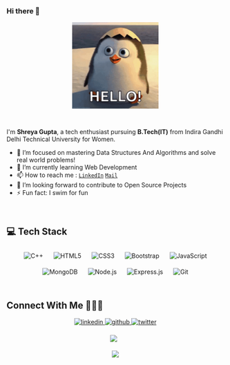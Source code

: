 ### Hi there 👋

<!--
**shreyagupta2405/shreyagupta2405** is a ✨ _special_ ✨ repository because its `README.md` (this file) appears on your GitHub profile.
-->
<p align="center"><img align="center" src="https://github.com/shreyagupta2405/shreyagupta2405/blob/main/hello-there-private-from-penguins-of-madagascar.gif" width="200" height="200" /></p>
</br>

I'm **Shreya Gupta**, a tech enthusiast pursuing **B.Tech(IT)** from Indira Gandhi Delhi Technical University for Women.

- 🔭 I’m focused on mastering Data Structures And Algorithms and solve real world problems!
- 🌱 I’m currently learning Web Development
- 📫 How to reach me : <code><a href="https://www.linkedin.com/in/shreya-gupta-86a3a7202/">LinkedIn</a></code> <code><a href="mailto:shreyagupta240501@gmail.com">Mail</a></code>
- 💬 I’m looking forward to contribute to Open Source Projects
- ⚡ Fun fact: I swim for fun
<br/>

## 💻 Tech Stack 
 
<div align="center">  
<img style="margin: 10px" src="https://profilinator.rishav.dev/skills-assets/cplusplus-original.svg" alt="C++" height="50" />  
<img style="margin: 10px" src="https://profilinator.rishav.dev/skills-assets/html5-original-wordmark.svg" alt="HTML5" height="50" />  
<img style="margin: 10px" src="https://profilinator.rishav.dev/skills-assets/css3-original-wordmark.svg" alt="CSS3" height="50" />  
<img style="margin: 10px" src="https://profilinator.rishav.dev/skills-assets/bootstrap-plain.svg" alt="Bootstrap" height="50" />  
<img style="margin: 10px" src="https://profilinator.rishav.dev/skills-assets/javascript-original.svg" alt="JavaScript" height="50" />
 <img style="margin: 10px" src="https://profilinator.rishav.dev/skills-assets/mongodb-original-wordmark.svg" alt="MongoDB" height="50" />  
<img style="margin: 10px" src="https://profilinator.rishav.dev/skills-assets/nodejs-original-wordmark.svg" alt="Node.js" height="50" />  
<img style="margin: 10px" src="https://profilinator.rishav.dev/skills-assets/express-original-wordmark.svg" alt="Express.js" height="50" />  
<img style="margin: 10px" src="https://profilinator.rishav.dev/skills-assets/git-scm-icon.svg" alt="Git" height="50" />  
 </div>

<br/>

## Connect With Me :people_holding_hands:
<div align="center">
<a href="https://www.linkedin.com/in/shreya-gupta-86a3a7202/" target="_blank">
<img src=https://img.shields.io/badge/linkedin-%231E77B5.svg?&style=for-the-badge&logo=linkedin&logoColor=white alt=linkedin style="margin-bottom: 5px;" />
</a>
 <a href="https://github.com/shreyagupta2405" target="_blank">
<img src=https://img.shields.io/badge/github-%2324292e.svg?&style=for-the-badge&logo=github&logoColor=white alt=github style="margin-bottom: 5px;" />
</a>
<a href="https://twitter.com/24_Shreyaa" target="_blank">
<img src=https://img.shields.io/badge/twitter-%2300acee.svg?&style=for-the-badge&logo=twitter&logoColor=white alt=twitter style="margin-bottom: 5px;" />
</a>
</div> 

</br>

<div align="center">
 <img width="47%" src="https://github-readme-stats.vercel.app/api?username=shreyagupta2405&show_icons=true&theme=tokyonight" /> &nbsp; 
</div>

</br>

<div align="center">
 <img width="47%" src="https://github-readme-stats.vercel.app/api/top-langs/?username=shreyagupta2405&layout=compact">
</div>
